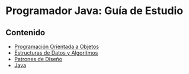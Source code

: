 # Programador Java: Guía de Estudio

## Contenido

* [Programación Orientada a Objetos](object-oriented-programming/README.es.md)
* [Estructuras de Datos y Algoritmos](https://github.com/albertinho88/data-structures-and-algorithms/blob/master/README.es.md)
* [Patrones de Diseño](design-patterns/README.es.md)
* [Java](java/README.es.md)

